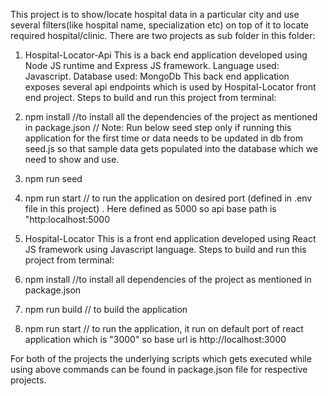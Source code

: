 This project is to show/locate hospital data in a particular city and use several filters(like hospital name, specialization etc) on top of it to locate required hospital/clinic. There are two projects as sub folder in this folder:

1. Hospital-Locator-Api
   This is a back end application developed using Node JS runtime and Express JS framework. Language used: Javascript. Database used: MongoDb
   This back end application exposes several api endpoints which is used by Hospital-Locator front end project.
   Steps to build and run this project from terminal:
2. npm install //to install all the dependencies of the project as mentioned in package.json
   // Note: Run below seed step only if running this application for the first time or data needs to be updated in db from seed.js so that sample data gets populated into the database which we need to show and use.
3. npm run seed
4. npm run start // to run the application on desired port (defined in .env file in this project) . Here defined as 5000 so api base path is "http:localhost:5000

2. Hospital-Locator
   This is a front end application developed using React JS framework using Javascript language.
   Steps to build and run this project from terminal:

1. npm install //to install all dependencies of the project as mentioned in package.json
2. npm run build // to build the application
3. npm run start  // to run the application, it run on default port of react application which is "3000" so base url is http://localhost:3000

For both of the projects the underlying scripts which gets executed while using above commands can be found in package.json file for respective projects.


